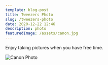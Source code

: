 ```yaml
---
template: blog-post
title: Tweezers Photo
slug: /tweezers-photo
date: 2020-12-22 12:46
description: photo
featuredImage: /assets/canon.jpg
---
```

Enjoy taking pictures when you have free time.

![Canon Photo](/assets/canon.jpg "Canon Photo")